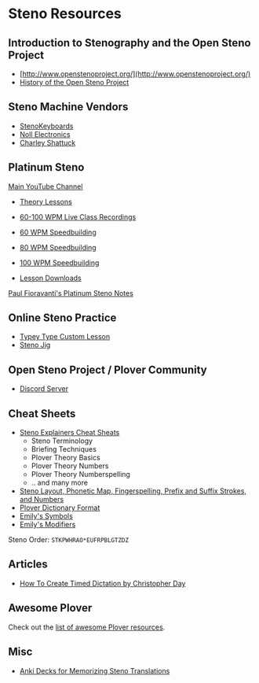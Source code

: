 # Steno Resources

## Introduction to Stenography and the Open Steno Project

- [http://www.openstenoproject.org/](http://www.openstenoproject.org/)
- [History of the Open Steno Project](https://github.com/openstenoproject/plover/wiki/Open-Steno-Project-Timeline)

## Steno Machine Vendors

- [StenoKeyboards](https://stenokeyboards.com/)
- [Noll Electronics](https://nolltronics.com/)
- [Charley Shattuck](https://stenomod.blogspot.com/)

## Platinum Steno

[Main YouTube Channel](https://www.youtube.com/@PlatinumSteno)

- [Theory Lessons](https://www.youtube.com/playlist?list=PL85Y9t9lANyArY9uTBE_kmy2cT_ECSHvU)
- [60-100 WPM Live Class Recordings](https://www.youtube.com/watch?v=jlwUdQyaoXw&list=PL85Y9t9lANyAbQA9U2t2P7vLXQy5qguT2)
- [60 WPM Speedbuilding](https://www.youtube.com/watch?v=qlGig7k-_f0&list=PL85Y9t9lANyCGo0H6O5gSUlu3hT62XjrA)
- [80 WPM Speedbuilding](https://www.youtube.com/watch?v=MWUcYqHSp_I&list=PL85Y9t9lANyDUnRwMiwt0k1A_ToykKeW3)
- [100 WPM Speedbuilding](https://www.youtube.com/watch?v=9703ocGjOj4&list=PL85Y9t9lANyBfxuMpiZBqKBqQQGhJFu4c)

- [Lesson Downloads](https://platinumsteno.com/downloads/)

[Paul Fioravanti's Platinum Steno Notes](https://github.com/paulfioravanti/platinum-steno/)

## Online Steno Practice

- [Typey Type Custom Lesson](https://didoesdigital.com/typey-type/lessons/custom/setup)
- [Steno Jig](https://joshuagrams.github.io/steno-jig/)

## Open Steno Project / Plover Community

- [Discord Server](https://discord.gg/0lQde43a6dGmAMp2)

## Cheat Sheets

- [Steno Explainers Cheat Sheats](https://steno.sammdot.ca/explainers)
  - Steno Terminology
  - Briefing Techniques
  - Plover Theory Basics
  - Plover Theory Numbers
  - Plover Theory Numberspelling
  - .. and many more
- [Steno Layout, Phonetic Map, Fingerspelling, Prefix and Suffix Strokes, and Numbers](https://www.openstenoproject.org/learn-plover/appendix-cheat-sheet.html)
- [Plover Dictionary Format](https://www.openstenoproject.org/learn-plover/appendix-the-dictionary-format.html)
- [Emily's Symbols](https://github.com/EPLHREU/emily-symbols/blob/main/emily-symbols-poster.pdf)
- [Emily's Modifiers](https://github.com/EPLHREU/emily-modifiers/blob/master/emily-modifiers-poster.pdf)

Steno Order:
`STKPWHRAO*EUFRPBLGTZDZ`

## Articles

- [How To Create Timed Dictation by Christopher Day](https://stenonymous.com/2019/09/21/how-to-create-timed-dictation/)

## Awesome Plover

Check out the [list of awesome Plover resources](https://github.com/openstenoproject/awesome-plover).

## Misc

- [Anki Decks for Memorizing Steno Translations](https://github.com/openstenoproject/plover/wiki/Using-Anki-for-Learning-Stenography#pre-made-decks)

